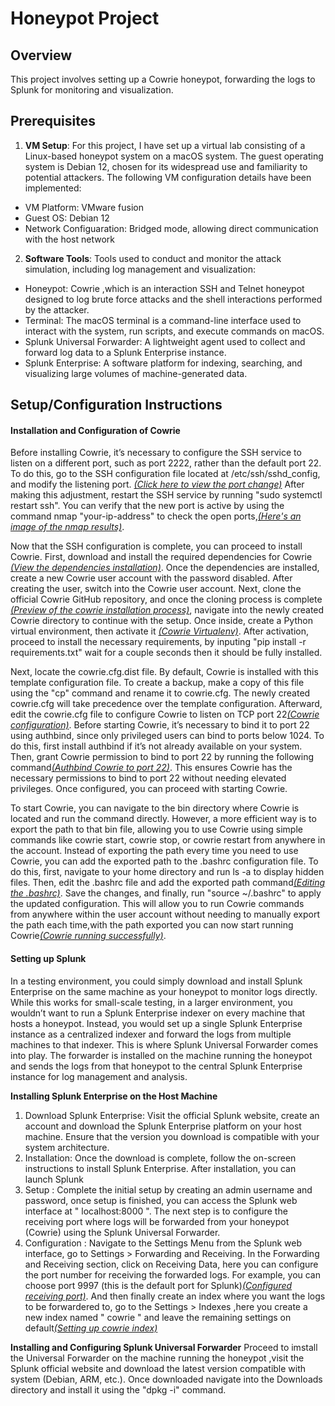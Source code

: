 # Honeypot Project

## Overview
This project involves setting up a Cowrie honeypot, forwarding the logs to Splunk for monitoring and visualization.

## Prerequisites
1) **VM Setup**: For this project, I have set up a virtual lab consisting of a Linux-based honeypot system on a macOS system. The guest operating system is Debian 12, chosen for its widespread use and familiarity to potential attackers. The following VM configuration details have been implemented:

  -	VM Platform: VMware fusion
  -	Guest OS: Debian 12
  -	Network Configuaration: Bridged mode, allowing direct communication with the host network

2) **Software Tools**: Tools used to conduct and monitor the attack simulation, including log management and visualization:

  - Honeypot: Cowrie ,which is an interaction SSH and Telnet honeypot designed to log brute force attacks and the shell interactions performed by the attacker. 
  - Terminal: The macOS terminal is a command-line interface used to interact with the system, run scripts, and execute commands on macOS.
  - Splunk Universal Forwarder: A lightweight agent used to collect and forward log data to a Splunk Enterprise instance.
  - Splunk Enterprise: A software platform for indexing, searching, and visualizing large volumes of machine-generated data.

## Setup/Configuration Instructions
#### Installation and Configuration of Cowrie
Before installing Cowrie, it’s necessary to configure the SSH service to listen on a different port, such as port 2222, rather than the default port 22. To do this, go to the SSH configuration file located at /etc/ssh/sshd_config, and modify the listening port. [_(Click here to view the port change)_](/Screenshots/sshconfiguration.png)
After making this adjustment, restart the SSH service by running "sudo systemctl restart ssh". You can verify that the new port is active by using the command nmap "your-ip-address" to check the open ports,[_(Here's an image of the nmap results)_](/Screenshots/ssh_nmap_scan.png).

Now that the SSH configuration is complete, you can proceed to install Cowrie. First, download and install the required dependencies for Cowrie [_(View the dependencies installation)_](/Screenshots/cowrie_dependencies.png). Once the dependencies are installed, create a new Cowrie user account with the password disabled. After creating the user, switch into the Cowrie user account. Next, clone the official Cowrie GitHub repository, and once the cloning process is complete [_(Preview of the cowrie installation process)_](Screenshots/cowrie_installation.png), navigate into the newly created Cowrie directory to continue with the setup.
Once inside, create a Python virtual environment, then activate it [_(Cowrie Virtualenv)_](/Screenshots/virtualenv.png). After activation, proceed to install the necessary requirements, by inputing "pip install -r requirements.txt" wait for a couple seconds then it should be fully installed.

Next, locate the cowrie.cfg.dist file. By default, Cowrie is installed with this template configuration file. To create a backup, make a copy of this file using the "cp" command and rename it to cowrie.cfg. The newly created cowrie.cfg will take precedence over the template configuration. Afterward, edit the cowrie.cfg file to configure Cowrie to listen on TCP port 22[_(Cowrie configuration)_](/Screenshots/cowriecfg_config.png).
Before starting Cowrie, it’s necessary to bind it to port 22 using authbind, since only privileged users can bind to ports below 1024. To do this, first install authbind if it’s not already available on your system. Then, grant Cowrie permission to bind to port 22 by running the following command[_(Authbind Cowrie to port 22)_](/Screenshots/authbind_cowrie.png).
This ensures Cowrie has the necessary permissions to bind to port 22 without needing elevated privileges. Once configured, you can proceed with starting Cowrie.

To start Cowrie, you can navigate to the bin directory where Cowrie is located and run the command directly. However, a more efficient way is to export the path to that bin file, allowing you to use Cowrie using simple commands like cowrie start, cowrie stop, or cowrie restart from anywhere in the account.
Instead of exporting the path every time you need to use Cowrie, you can add the exported path to the .bashrc configuration file. To do this, first, navigate to your home directory and run ls -a to display hidden files. Then, edit the .bashrc file and add the exported path command[_(Editing the .bashrc)_](/Screenshots/cowrie_bashrc.png). Save the changes, and finally, run "source ~/.bashrc" to apply the updated configuration. This will allow you to run Cowrie commands from anywhere within the user account without needing to manually export the path each time,with the path exported you can now start running Cowrie[_(Cowrie running successfully)_](/Screenshots/cowrie_running.png).

#### Setting up Splunk
In a testing environment, you could simply download and install Splunk Enterprise on the same machine as your honeypot to monitor logs directly. While this works for small-scale testing, in a larger environment, you wouldn’t want to run a Splunk Enterprise indexer on every machine that hosts a honeypot. Instead, you would set up a single Splunk Enterprise instance as a centralized indexer and forward the logs from multiple machines to that indexer.
This is where Splunk Universal Forwarder comes into play. The forwarder is installed on the machine running the honeypot and sends the logs from that honeypot to the central Splunk Enterprise instance for log management and analysis.

**Installing Splunk Enterprise on the Host Machine**
1.	Download Splunk Enterprise: Visit the official Splunk website, create an account and download the Splunk Enterprise platform on your host machine. Ensure that the version you download is compatible with your system architecture.
2.	Installation: Once the download is complete, follow the on-screen instructions to install Splunk Enterprise. After installation, you can launch Splunk
3.	Setup : Complete the initial setup by creating an admin username and password, once setup is finished, you can access the Splunk web interface at " localhost:8000 ". The next step is to configure the receiving port where logs will be forwarded from your honeypot (Cowrie) using the Splunk Universal Forwarder.
4.	Configuration : Navigate to the Settings Menu from the Splunk web interface, go to Settings > Forwarding and Receiving. In the Forwarding and Receiving section, click on Receiving Data,	here you can configure the port number for receiving the forwarded logs. For example, you can choose port 9997 (this is the default port for Splunk)[_(Configured receiving port)_](/Screenshots/receiving_port.png). And then finally create an index where you want the logs to be forwardered to, go to the Settings > Indexes ,here you create a new index named " cowrie " and leave the remaining settings on default[_(Setting up cowrie index)_](/Screenshots/cowrie_index.png)

**Installing and Configuring Splunk Universal Forwarder**
Proceed to imstall the Universal Forwarder on the machine running the honeypot ,visit the Splunk official website and download the latest version compatible with system (Debian, ARM, etc.). Once downloaded navigate into the Downloads directory and install it using the "dpkg -i" command.

